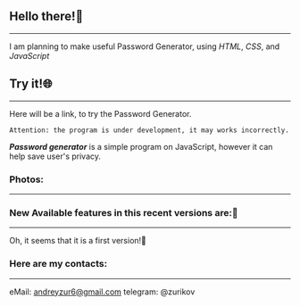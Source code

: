 ﻿## Hello there!👋
***
I am planning to make useful Password Generator, using *HTML*, *CSS*, and *JavaScript*

## Try it!🌐
***
Here will be a link, to try the Password Generator.

```Attention: the program is under development, it may works incorrectly.```

**_Password generator_** is a simple program on JavaScript, however it can help save user's privacy.

### Photos:
***


### New Available features in this recent versions are:📢
***
Oh, it seems that it is a first version!🥳





### Here are my contacts:
***
eMail: andreyzur6@gmail.com
telegram: @zurikov


